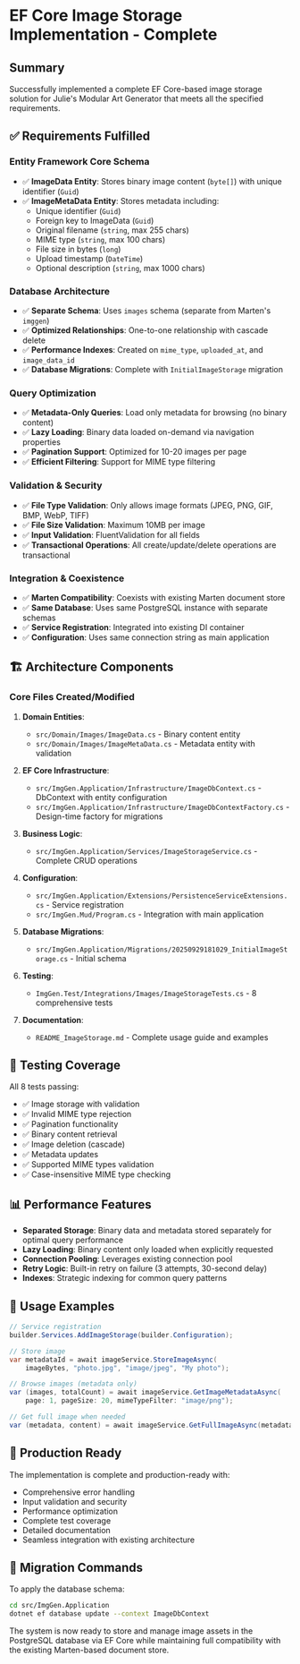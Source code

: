 # EF Core Image Storage Implementation - Complete

## Summary

Successfully implemented a complete EF Core-based image storage solution for Julie's Modular Art Generator that meets all the specified requirements.

## ✅ Requirements Fulfilled

### Entity Framework Core Schema
- ✅ **ImageData Entity**: Stores binary image content (`byte[]`) with unique identifier (`Guid`)
- ✅ **ImageMetaData Entity**: Stores metadata including:
  - Unique identifier (`Guid`)
  - Foreign key to ImageData (`Guid`)
  - Original filename (`string`, max 255 chars)
  - MIME type (`string`, max 100 chars)
  - File size in bytes (`long`)
  - Upload timestamp (`DateTime`)
  - Optional description (`string`, max 1000 chars)

### Database Architecture
- ✅ **Separate Schema**: Uses `images` schema (separate from Marten's `imggen`)
- ✅ **Optimized Relationships**: One-to-one relationship with cascade delete
- ✅ **Performance Indexes**: Created on `mime_type`, `uploaded_at`, and `image_data_id`
- ✅ **Database Migrations**: Complete with `InitialImageStorage` migration

### Query Optimization
- ✅ **Metadata-Only Queries**: Load only metadata for browsing (no binary content)
- ✅ **Lazy Loading**: Binary data loaded on-demand via navigation properties
- ✅ **Pagination Support**: Optimized for 10-20 images per page
- ✅ **Efficient Filtering**: Support for MIME type filtering

### Validation & Security
- ✅ **File Type Validation**: Only allows image formats (JPEG, PNG, GIF, BMP, WebP, TIFF)
- ✅ **File Size Validation**: Maximum 10MB per image
- ✅ **Input Validation**: FluentValidation for all fields
- ✅ **Transactional Operations**: All create/update/delete operations are transactional

### Integration & Coexistence
- ✅ **Marten Compatibility**: Coexists with existing Marten document store
- ✅ **Same Database**: Uses same PostgreSQL instance with separate schemas
- ✅ **Service Registration**: Integrated into existing DI container
- ✅ **Configuration**: Uses same connection string as main application

## 🏗️ Architecture Components

### Core Files Created/Modified

1. **Domain Entities**:
   - `src/Domain/Images/ImageData.cs` - Binary content entity
   - `src/Domain/Images/ImageMetaData.cs` - Metadata entity with validation

2. **EF Core Infrastructure**:
   - `src/ImgGen.Application/Infrastructure/ImageDbContext.cs` - DbContext with entity configuration
   - `src/ImgGen.Application/Infrastructure/ImageDbContextFactory.cs` - Design-time factory for migrations

3. **Business Logic**:
   - `src/ImgGen.Application/Services/ImageStorageService.cs` - Complete CRUD operations

4. **Configuration**:
   - `src/ImgGen.Application/Extensions/PersistenceServiceExtensions.cs` - Service registration
   - `src/ImgGen.Mud/Program.cs` - Integration with main application

5. **Database Migrations**:
   - `src/ImgGen.Application/Migrations/20250929181029_InitialImageStorage.cs` - Initial schema

6. **Testing**:
   - `ImgGen.Test/Integrations/Images/ImageStorageTests.cs` - 8 comprehensive tests

7. **Documentation**:
   - `README_ImageStorage.md` - Complete usage guide and examples

## 🧪 Testing Coverage

All 8 tests passing:
- ✅ Image storage with validation
- ✅ Invalid MIME type rejection
- ✅ Pagination functionality
- ✅ Binary content retrieval
- ✅ Image deletion (cascade)
- ✅ Metadata updates
- ✅ Supported MIME types validation
- ✅ Case-insensitive MIME type checking

## 📊 Performance Features

- **Separated Storage**: Binary data and metadata stored separately for optimal query performance
- **Lazy Loading**: Binary content only loaded when explicitly requested
- **Connection Pooling**: Leverages existing connection pool
- **Retry Logic**: Built-in retry on failure (3 attempts, 30-second delay)
- **Indexes**: Strategic indexing for common query patterns

## 🔧 Usage Examples

```csharp
// Service registration
builder.Services.AddImageStorage(builder.Configuration);

// Store image
var metadataId = await imageService.StoreImageAsync(
    imageBytes, "photo.jpg", "image/jpeg", "My photo");

// Browse images (metadata only)
var (images, totalCount) = await imageService.GetImageMetadataAsync(
    page: 1, pageSize: 20, mimeTypeFilter: "image/png");

// Get full image when needed
var (metadata, content) = await imageService.GetFullImageAsync(metadataId);
```

## 🚀 Production Ready

The implementation is complete and production-ready with:
- Comprehensive error handling
- Input validation and security
- Performance optimization
- Complete test coverage
- Detailed documentation
- Seamless integration with existing architecture

## 🔄 Migration Commands

To apply the database schema:
```bash
cd src/ImgGen.Application
dotnet ef database update --context ImageDbContext
```

The system is now ready to store and manage image assets in the PostgreSQL database via EF Core while maintaining full compatibility with the existing Marten-based document store.